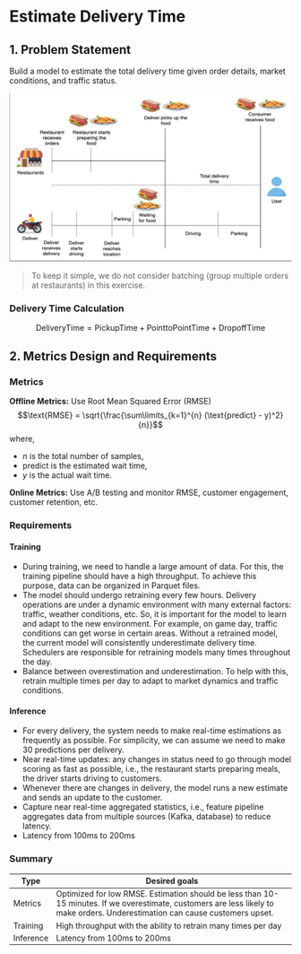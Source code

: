 # Estimate Delivery Time

## 1. Problem Statement
Build a model to estimate the total delivery time given order details, market conditions, and traffic status.

<img src="Food_Delivery_flow.png" alt="Food_Delivery_flow" width="600" height="300"/>


>To keep it simple, we do not consider batching (group multiple orders at restaurants) in this exercise.

### Delivery Time Calculation
$$\text{DeliveryTime} = \text{PickupTime} + \text{PointtoPointTime} + \text{DropoffTime}$$

## 2. Metrics Design and Requirements

### Metrics

**Offline Metrics:** Use Root Mean Squared Error (RMSE)
$$\text{RMSE} = \sqrt{\frac{\sum\limits_{k=1}^{n} (\text{predict} - y)^2}{n}}$$
where,
- $n$ is the total number of samples,
- $\text{predict}$ is the estimated wait time,
- $y$ is the actual wait time.

**Online Metrics:** Use A/B testing and monitor RMSE, customer engagement, customer retention, etc.

### Requirements

#### Training
- During training, we need to handle a large amount of data. For this, the training pipeline should have a high throughput. To achieve this purpose, data can be organized in Parquet files.
- The model should undergo retraining every few hours. Delivery operations are under a dynamic environment with many external factors: traffic, weather conditions, etc. So, it is important for the model to learn and adapt to the new environment. For example, on game day, traffic conditions can get worse in certain areas. Without a retrained model, the current model will consistently underestimate delivery time. Schedulers are responsible for retraining models many times throughout the day.
- Balance between overestimation and underestimation. To help with this, retrain multiple times per day to adapt to market dynamics and traffic conditions.

#### Inference
- For every delivery, the system needs to make real-time estimations as frequently as possible. For simplicity, we can assume we need to make 30 predictions per delivery.
- Near real-time updates: any changes in status need to go through model scoring as fast as possible, i.e., the restaurant starts preparing meals, the driver starts driving to customers.
- Whenever there are changes in delivery, the model runs a new estimate and sends an update to the customer.
- Capture near real-time aggregated statistics, i.e., feature pipeline aggregates data from multiple sources (Kafka, database) to reduce latency.
- Latency from 100ms to 200ms

### Summary
| Type      | Desired goals                                                                                                                                       |
|-----------|-----------------------------------------------------------------------------------------------------------------------------------------------------|
| Metrics   | Optimized for low RMSE. Estimation should be less than 10-15 minutes. If we overestimate, customers are less likely to make orders. Underestimation can cause customers upset. |
| Training  | High throughput with the ability to retrain many times per day                                                                                      |
| Inference | Latency from 100ms to 200ms                                                                                                                         |

